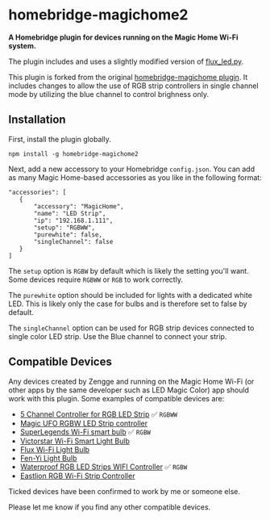 # homebridge-magichome2

**A Homebridge plugin for devices running on the Magic Home Wi-Fi system.**

The plugin includes and uses a slightly modified version of [flux_led.py](https://github.com/beville/flux_led).

This plugin is forked from the original [homebridge-magichome plugin](https://github.com/steve228uk/homebridge-magichome).  It includes changes to allow the use of RGB strip controllers in single channel mode by utilizing the blue channel to control brighness only.

## Installation

First, install the plugin globally.

````
npm install -g homebridge-magichome2
````

Next, add a new accessory to your Homebridge `config.json`. You can add as many Magic Home-based accessories as you like in the following format:

````
"accessories": [
   {
       "accessory": "MagicHome",
       "name": "LED Strip",
       "ip": "192.168.1.111",
       "setup": "RGBWW",
       "purewhite": false,
       "singleChannel": false
   }
]
````

The `setup` option is `RGBW` by default which is likely the setting you'll want. Some devices require `RGBWW` or `RGB` to work correctly.

The `purewhite` option should be included for lights with a dedicated white LED. This is likely only the case for bulbs and is therefore set to false by default.

The `singleChannel` option can be used for RGB strip devices connected to single color LED strip.  Use the Blue channel to connect your strip.

## Compatible Devices

Any devices created by Zengge and running on the Magic Home Wi-Fi (or other apps by the same developer such as LED Magic Color) app should work with this plugin. Some examples of compatible devices are:

- [5 Channel Controller for RGB LED Strip](http://amzn.to/2eAljEV) ✅ `RGBWW`
- [Magic UFO RGBW LED Strip controller](http://amzn.to/2eyoRdE)
- [SuperLegends Wi-Fi smart bulb](http://amzn.to/2eCxq6a) ✅ `RGBW`
- [Victorstar Wi-Fi Smart Light Bulb](http://amzn.to/2eCCM13)
- [Flux Wi-Fi Light Bulb](http://amzn.to/2eCx3IC)
- [Fen-Yi Light Bulb](http://amzn.to/2ehjP3s)
- [Waterproof RGB LED Strips WIFI Controller](http://amzn.to/2eoDQZx) ✅ `RGBW`
- [Eastlion RGB Wi-Fi Strip Controller](http://amzn.to/2eCF8wV)

Ticked devices have been confirmed to work by me or someone else.

Please let me know if you find any other compatible devices.
